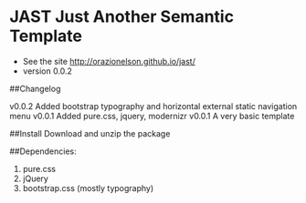 # JAST Just Another Semantic Template

* See the site http://orazionelson.github.io/jast/
* version 0.0.2

##Changelog

v0.0.2 Added bootstrap typography and horizontal external static navigation menu
v0.0.1 Added pure.css, jquery, modernizr
v0.0.1 A very basic template

##Install
Download and unzip the package

##Dependencies: 

1. pure.css
2. jQuery
3. bootstrap.css (mostly typography)

